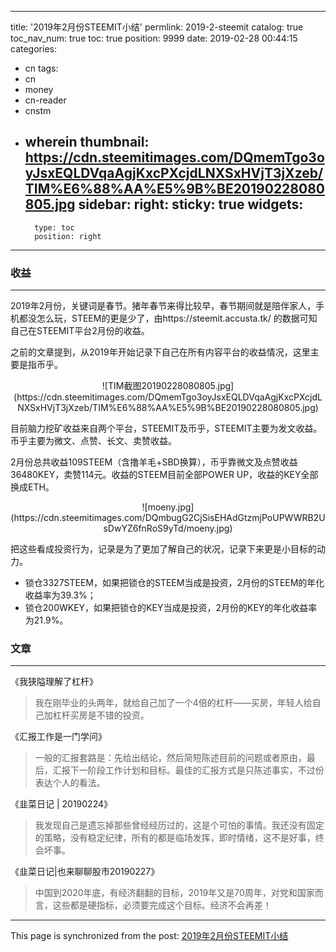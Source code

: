 
---
title: '2019年2月份STEEMIT小结'
permlink: 2019-2-steemit
catalog: true
toc_nav_num: true
toc: true
position: 9999
date: 2019-02-28 00:44:15
categories:
- cn
tags:
- cn
- money
- cn-reader
- cnstm
- wherein
thumbnail: https://cdn.steemitimages.com/DQmemTgo3oyJsxEQLDVqaAgjKxcPXcjdLNXSxHVjT3jXzeb/TIM%E6%88%AA%E5%9B%BE20190228080805.jpg
sidebar:
    right:
        sticky: true
widgets:
    -
        type: toc
        position: right
---


<center></center>

### 收益

---

2019年2月份，关键词是春节。猪年春节来得比较早，春节期间就是陪伴家人，手机都没怎么玩，STEEM的更是少了，由https://steemit.accusta.tk/ 的数据可知自己在STEEMIT平台2月份的收益。

之前的文章提到，从2019年开始记录下自己在所有内容平台的收益情况，这里主要是指币乎。

<center>![TIM截图20190228080805.jpg](https://cdn.steemitimages.com/DQmemTgo3oyJsxEQLDVqaAgjKxcPXcjdLNXSxHVjT3jXzeb/TIM%E6%88%AA%E5%9B%BE20190228080805.jpg)</center>

目前脑力挖矿收益来自两个平台，STEEMIT及币乎，STEEMIT主要为发文收益。币乎主要为微文、点赞、长文、卖赞收益。

2月份总共收益109STEEM（含撸羊毛+SBD换算），币乎靠微文及点赞收益36480KEY，卖赞114元。收益的STEEM目前全部POWER UP，收益的KEY全部换成ETH。

<center>![moeny.jpg](https://cdn.steemitimages.com/DQmbugG2CjSisEHAdGtzmjPoUPWWRB2UsDwYZ6fnRoS9yTd/moeny.jpg)</center>

把这些看成投资行为，记录是为了更加了解自己的状况，记录下来更是小目标的动力。

* 锁仓3327STEEM，如果把锁仓的STEEM当成是投资，2月份的STEEM的年化收益率为39.3%；
* 锁仓200WKEY，如果把锁仓的KEY当成是投资，2月份的KEY的年化收益率为21.9%。


### 文章

---

《我狭隘理解了杠杆》
> 我在刚毕业的头两年，就给自己加了一个4倍的杠杆——买房，年轻人给自己加杠杆买房是不错的投资。

《汇报工作是一门学问》
>一般的汇报套路是：先给出结论，然后简短陈述目前的问题或者原由，最后，汇报下一阶段工作计划和目标。最佳的汇报方式是只陈述事实，不过份表达个人的看法。

《韭菜日记 | 20190224》
>我发现自己是遗忘掉那些曾经经历过的，这是个可怕的事情。我还没有固定的策略，没有稳定纪律，所有的都是临场发挥，即时情绪，这不是好事，终会坏事。

《韭菜日记|也来聊聊股市20190227》
>中国到2020年底，有经济翻翻的目标，2019年又是70周年，对党和国家而言，这些都是硬指标，必须要完成这个目标。经济不会再差！

- - -

This page is synchronized from the post: [2019年2月份STEEMIT小结](https://steemit.com/@yellowbird/2019-2-steemit)
